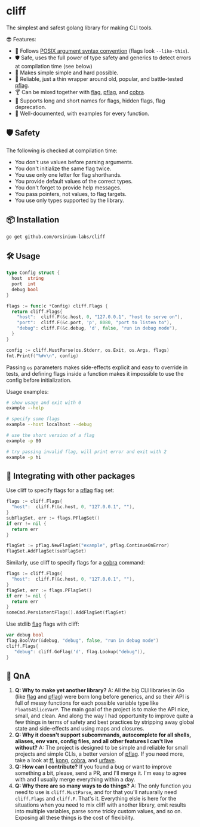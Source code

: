 # cliff

The simplest and safest golang library for making CLI tools.

😎 Features:

* 📔 Follows [POSIX argument syntax convention](https://www.gnu.org/software/libc/manual/html_node/Argument-Syntax.html) (flags look `--like-this`).
* 🛡 Safe, uses the full power of type safety and generics to detect errors at compilation time (see below)
* 🔨 Makes simple simple and hard possible.
* 💪 Reliable, just a thin wrapper around old, popular, and battle-tested [pflag].
* 🍸 Can be mixed together with [flag], [pflag], and [cobra](https://github.com/spf13/cobra).
* 🔋 Supports long and short names for flags, hidden flags, flag deprecation.
* 📑 Well-documented, with examples for every function.

## 🛡 Safety

The following is checked at compilation time:

* You don't use values before parsing arguments.
* You don't initialize the same flag twice.
* You use only one letter for flag shorthands.
* You provide default values of the correct types.
* You don't forget to provide help messages.
* You pass pointers, not values, to flag targets.
* You use only types supported by the library.

## 📦 Installation

```bash
go get github.com/orsinium-labs/cliff
```

## 🛠️ Usage

```go
type Config struct {
  host  string
  port  int
  debug bool
}

flags := func(c *Config) cliff.Flags {
  return cliff.Flags{
    "host":  cliff.F(&c.host, 0, "127.0.0.1", "host to serve on"),
    "port":  cliff.F(&c.port, 'p', 8080, "port to listen to"),
    "debug": cliff.F(&c.debug, 'd', false, "run in debug mode"),
  }
}

config := cliff.MustParse(os.Stderr, os.Exit, os.Args, flags)
fmt.Printf("%#v\n", config)
```

Passing `os` parameters makes side-effects explicit and easy to override in tests, and defining flags inside a function makes it impossible to use the config before initialization.

Usage examples:

```bash
# show usage and exit with 0
example --help

# specify some flags
example --host localhost --debug

# use the short version of a flag
example -p 80

# try passing invalid flag, will print error and exit with 2
example -p hi
```

## 🔌 Integrating with other packages

Use cliff to specify flags for a [pflag] flag set:

```go
flags := cliff.Flags{
  "host":  cliff.F(&c.host, 0, "127.0.0.1", ""),
}
subFlagSet, err := flags.PFlagSet()
if err != nil {
  return err
}

flagSet := pflag.NewFlagSet("example", pflag.ContinueOnError)
flagSet.AddFlagSet(subFlagSet)
```

Similarly, use cliff to specify flags for a [cobra](https://github.com/spf13/cobra) command:

```go
flags := cliff.Flags{
  "host":  cliff.F(&c.host, 0, "127.0.0.1", ""),
}
flagSet, err := flags.PFlagSet()
if err != nil {
  return err
}
someCmd.PersistentFlags().AddFlagSet(flagSet)
```

Use stdlib [flag] flags with cliff:

```go
var debug bool
flag.BoolVar(&debug, "debug", false, "run in debug mode")
cliff.Flags{
   "debug": cliff.GoFlag('d', flag.Lookup("debug")),
}
```

## 🤔 QnA

1. **Q: Why to make yet another library?** A: All the big CLI libraries in Go (like [flag] and [pflag]) were born long before generics, and so their API is full of messy functions for each possible variable type like `Float64SliceVarP`. The main goal of the project is to make the API nice, small, and clean. And along the way I had opportunity to improve quite a few things in terms of safety and best practices by stripping away global state and side-effects and using maps and closures.
1. **Q: Why it doesn't support subcommands, autocomplete for all shells, aliases, env vars, config files, and all other features I can't live without?** A: The project is designed to be simple and reliable for small projects and simple CLIs, a better version of [pflag]. If you need more, take a look at [ff](https://github.com/peterbourgon/ff), [kong](https://github.com/alecthomas/kong), [cobra](https://github.com/spf13/cobra), and [urfave](https://github.com/urfave/cli).
1. **Q: How can I contribute?** If you found a bug or want to improve something a bit, please, send a PR, and I'll merge it. I'm easy to agree with and I usually merge everything within a day.
1. **Q: Why there are so many ways to do things?** A: The only function you need to use is `cliff.MustParse`, and for that you'll natuarally need `cliff.Flags` and `cliff.F`. That's it. Everything elsle is here for the situations when you need to mix cliff with another library, emit results into multiple variables, parse some tricky custom values, and so on. Exposing all these things is the cost of flexibility.

[pflag]: https://github.com/spf13/pflag/
[flag]: https://pkg.go.dev/flag
